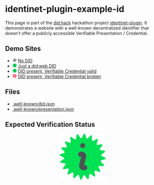# identinet-plugin-example-id

This page is part of the [did:hack](https://didhack.xyz/) hackathon project
[identinet-plugin](https://github.com/identinet/identinet-plugin). It
demonstrates a website with a well-known decentralized identifier that doesn't
offer a publicly accessible Verifiable Presentation / Credential.

## Demo Sites

- <img alt="no id" src="./icons/shield-slash.svg" style="height: 1em;" />
  <a href="https://no-id-example.identinet.io">No DID</a>
- <img alt="verification success" src="./icons/shield-plus.svg" style="height: 1em;" />
  <a href="https://id-example.identinet.io">Just a did:web DID</a>
- <img alt="verification success" src="./icons/shield-plus.svg" style="height: 1em;" />
  <a href="https://id-plus-example.identinet.io">DID present, Verifiable
  Credential valid</a>
- <img alt="verification failed" src="./icons/shield-xmark.svg" style="height: 1em;" />
  <a href="https://broken-example.identinet.io">DID present, Verifiable
  Credential broken</a>

## Files

- [.well-known/did.json](.well-known/did.json)
- [.well-known/presentation.json](.well-known/presentation.json)

## Expected Verification Status

<div style="display: flex; justify-content: center;">
  <img src="./icons/shield-plus.svg" width="150" />
</div>
